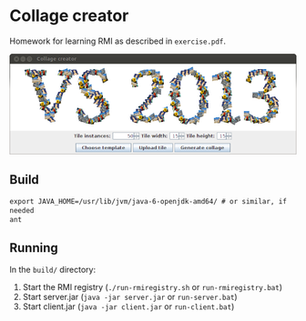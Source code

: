 Collage creator
===============

Homework for learning RMI as described in `exercise.pdf`.

![Screenshot of a created collage](/screenshot.png)

Build
-----
```
export JAVA_HOME=/usr/lib/jvm/java-6-openjdk-amd64/ # or similar, if needed
ant
```

Running
-------
In the `build/` directory:

  1. Start the RMI registry (`./run-rmiregistry.sh` or `run-rmiregistry.bat`)
  2. Start server.jar (`java -jar server.jar` or `run-server.bat`)
  3. Start client.jar (`java -jar client.jar` or `run-client.bat`)
